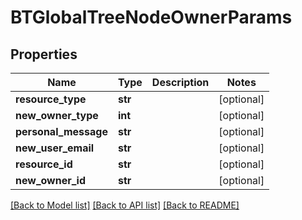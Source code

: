 # BTGlobalTreeNodeOwnerParams

## Properties
Name | Type | Description | Notes
------------ | ------------- | ------------- | -------------
**resource_type** | **str** |  | [optional] 
**new_owner_type** | **int** |  | [optional] 
**personal_message** | **str** |  | [optional] 
**new_user_email** | **str** |  | [optional] 
**resource_id** | **str** |  | [optional] 
**new_owner_id** | **str** |  | [optional] 

[[Back to Model list]](../README.md#documentation-for-models) [[Back to API list]](../README.md#documentation-for-api-endpoints) [[Back to README]](../README.md)


